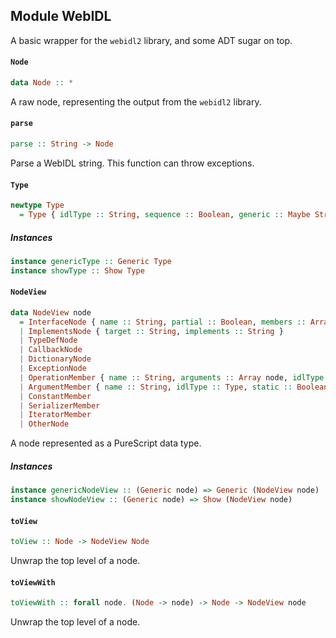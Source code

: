 ## Module WebIDL

A basic wrapper for the `webidl2` library, and some ADT sugar on top.

#### `Node`

``` purescript
data Node :: *
```

A raw node, representing the output from the `webidl2` library.

#### `parse`

``` purescript
parse :: String -> Node
```

Parse a WebIDL string. This function can throw exceptions.

#### `Type`

``` purescript
newtype Type
  = Type { idlType :: String, sequence :: Boolean, generic :: Maybe String, nullable :: Boolean, array :: Boolean, union :: Boolean }
```

##### Instances
``` purescript
instance genericType :: Generic Type
instance showType :: Show Type
```

#### `NodeView`

``` purescript
data NodeView node
  = InterfaceNode { name :: String, partial :: Boolean, members :: Array node, inheritance :: Maybe String }
  | ImplementsNode { target :: String, implements :: String }
  | TypeDefNode
  | CallbackNode
  | DictionaryNode
  | ExceptionNode
  | OperationMember { name :: String, arguments :: Array node, idlType :: Type, getter :: Boolean, setter :: Boolean, creator :: Boolean, deleter :: Boolean, legacycaller :: Boolean, static :: Boolean, stringifier :: Boolean }
  | ArgumentMember { name :: String, idlType :: Type, static :: Boolean, stringifier :: Boolean, inherit :: Boolean, readonly :: Boolean }
  | ConstantMember
  | SerializerMember
  | IteratorMember
  | OtherNode
```

A node represented as a PureScript data type.

##### Instances
``` purescript
instance genericNodeView :: (Generic node) => Generic (NodeView node)
instance showNodeView :: (Generic node) => Show (NodeView node)
```

#### `toView`

``` purescript
toView :: Node -> NodeView Node
```

Unwrap the top level of a node.

#### `toViewWith`

``` purescript
toViewWith :: forall node. (Node -> node) -> Node -> NodeView node
```

Unwrap the top level of a node.


